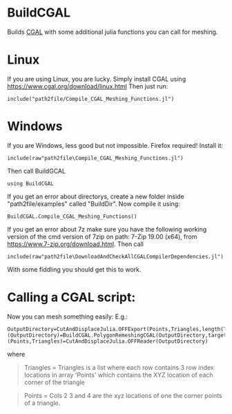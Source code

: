 # BuildCGAL
Builds [CGAL](https://www.cgal.org/) with some additional julia functions you can call for meshing.

# Linux
If you are using Linux, you are lucky. Simply install CGAL using https://www.cgal.org/download/linux.html
Then just run:
```
include("path2file/Compile_CGAL_Meshing_Functions.jl")
```

# Windows
If you are Windows, less good but not impossible.
Firefox required!
Install it:
```
include(raw"path2file\Compile_CGAL_Meshing_Functions.jl")
```
Then call BuildGCAL
```
using BuildCGAL
```
If you get an error about directorys, create a new folder inside "path2file/examples" called "BuildDir". Now compile it using:
```
BuildCGAL.Compile_CGAL_Meshing_Functions()
```
If you get an error about 7z make sure you have the following working version of the cmd version of 7zip on path: 7-Zip 19.00 (x64), from https://www.7-zip.org/download.html. 
Then call
```
include(raw"path2file\DownloadAndCheckAllCGALCompilerDependencies.jl")
```
With some fiddling you should get this to work. 

# Calling a CGAL script:
Now you can mesh something easily: E.g.: 

```
OutputDirectory=CutAndDisplaceJulia.OFFExport(Points,Triangles,length(Triangles[:,1]),length(Points[:,1]),"BeforePolygonRemshing")
(OutputDirectory)=BuildCGAL.PolygonRemeshingCGAL(OutputDirectory,target_edge_length)
(Points,Triangles)=CutAndDisplaceJulia.OFFReader(OutputDirectory)
```

where
> Triangles = Triangles is a list where each row contains 3 row index locations in array 'Points' which contains the XYZ location of each corner of the triangle

> Points = Cols 2 3 and 4 are the xyz locations of one the corner points of a triangle.
